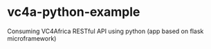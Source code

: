 vc4a-python-example
===================

Consuming VC4Africa RESTful API using python (app based on flask microframework)